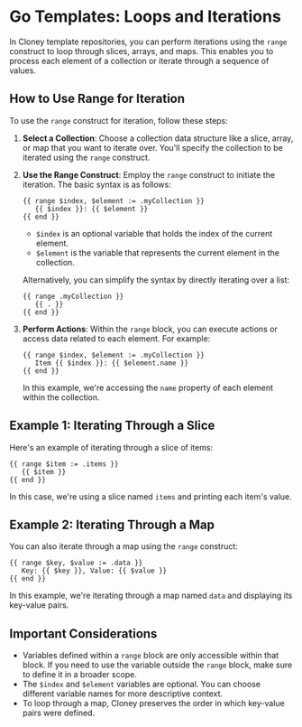 # Go Templates: Loops and Iterations

In Cloney template repositories, you can perform iterations using the `range` construct to loop through slices, arrays, and maps. This enables you to process each element of a collection or iterate through a sequence of values.

## How to Use Range for Iteration

To use the `range` construct for iteration, follow these steps:

1. **Select a Collection**: Choose a collection data structure like a slice, array, or map that you want to iterate over. You'll specify the collection to be iterated using the `range` construct.

1. **Use the Range Construct**: Employ the `range` construct to initiate the iteration. The basic syntax is as follows:

      ```plaintext
      {{ range $index, $element := .myCollection }}
         {{ $index }}: {{ $element }}
      {{ end }}
      ```

      - `$index` is an optional variable that holds the index of the current element.
      - `$element` is the variable that represents the current element in the collection.

      Alternatively, you can simplify the syntax by directly iterating over a list:

      ```plaintext
      {{ range .myCollection }}
         {{ . }}
      {{ end }}
      ```

1. **Perform Actions**: Within the `range` block, you can execute actions or access data related to each element. For example:

      ```plaintext
      {{ range $index, $element := .myCollection }}
         Item {{ $index }}: {{ $element.name }}
      {{ end }}
      ```

      In this example, we're accessing the `name` property of each element within the collection.

## Example 1: Iterating Through a Slice

Here's an example of iterating through a slice of items:

```plaintext
{{ range $item := .items }}
   {{ $item }}
{{ end }}
```

In this case, we're using a slice named `items` and printing each item's value.

## Example 2: Iterating Through a Map

You can also iterate through a map using the `range` construct:

```plaintext
{{ range $key, $value := .data }}
   Key: {{ $key }}, Value: {{ $value }}
{{ end }}
```

In this example, we're iterating through a map named `data` and displaying its key-value pairs.

## Important Considerations

- Variables defined within a `range` block are only accessible within that block. If you need to use the variable outside the `range` block, make sure to define it in a broader scope.
- The `$index` and `$element` variables are optional. You can choose different variable names for more descriptive context.
- To loop through a map, Cloney preserves the order in which key-value pairs were defined.
